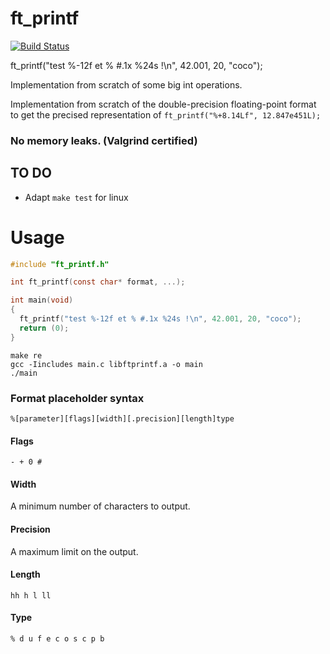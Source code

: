 # ft_printf

[![Build Status](https://travis-ci.org/hugohow/ft_printf.svg?branch=master)](https://travis-ci.org/hugohow/ft_printf)

ft_printf("test %-12f et % #.1x %24s !\n", 42.001, 20, "coco");

Implementation from scratch of some big int operations.

Implementation from scratch of the double-precision floating-point format to get the precised representation of 
`ft_printf("%+8.14Lf", 12.847e451L);`

### No memory leaks. (Valgrind certified)

## TO DO

- Adapt `make test` for linux

# Usage

``` C
#include "ft_printf.h"

int ft_printf(const char* format, ...);

int main(void)
{
  ft_printf("test %-12f et % #.1x %24s !\n", 42.001, 20, "coco");
  return (0);
}
```

```
make re
gcc -Iincludes main.c libftprintf.a -o main
./main
```

### Format placeholder syntax

```
%[parameter][flags][width][.precision][length]type
```

#### Flags

`- + 0 #`

#### Width

A minimum number of characters to output.

#### Precision

A maximum limit on the output.

#### Length

`hh h l ll`

#### Type

`% d u f e c o s c p b`
